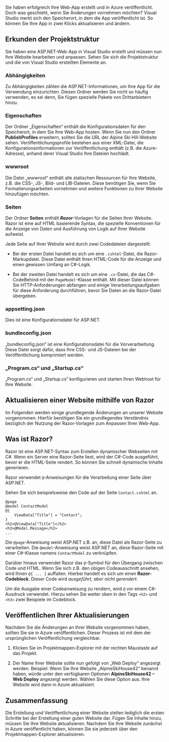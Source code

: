 Sie haben erfolgreich Ihre Web-App erstellt und in Azure veröffentlicht. Doch was geschieht, wenn Sie Änderungen vornehmen möchten? Visual Studio merkt sich den Speicherort, in dem die App veröffentlicht ist. So können Sie Ihre App in zwei Klicks aktualisieren und ändern.

## <a name="explore-the-project-structure"></a>Erkunden der Projektstruktur

Sie haben eine ASP.NET-Web-App in Visual Studio erstellt und müssen nun Ihre Website bearbeiten und anpassen. Sehen Sie sich die Projektstruktur und die von Visual Studio erstellten Elemente an.

### <a name="dependencies"></a>Abhängigkeiten

Zu Abhängigkeiten zählen die ASP.NET-Informationen, um Ihre App für die Verwendung einzurichten. Diesen Ordner werden Sie nicht so häufig verwenden, es sei denn, Sie fügen spezielle Pakete von Drittanbietern hinzu.

### <a name="properties"></a>Eigenschaften

Der Ordner „Eigenschaften“ enthält die Konfigurationsdaten für den Speicherort, in dem Sie Ihre Web-App hosten. Wenn Sie nun den Ordner **PublishProfiles** erweitern, sollten Sie die URL der Alpine Ski Hill-Website sehen. Veröffentlichungsprofile bestehen aus einer XML-Datei, die Konfigurationsinformationen zur Veröffentlichung enthält (z.B. die Azure-Adresse), anhand derer Visual Studio Ihre Dateien hochlädt.

### <a name="wwwroot"></a>wwwroot

Die Datei „wwwroot“ enthält alle statischen Ressourcen für Ihre Website, z.B. die CSS-, JS-, Bild- und LIB-Dateien. Diese benötigen Sie, wenn Sie Formatierungsarbeiten vornehmen und weitere Funktionen zu Ihrer Website hinzufügen möchten.

### <a name="pages"></a>Seiten

Der Ordner **Seiten** enthält _**Razor**_-Vorlagen für die Seiten Ihrer Website.
Razor ist eine auf HTML basierende Syntax, die spezielle Konventionen für die Anzeige von Daten und Ausführung von Logik auf Ihrer Website aufweist.

Jede Seite auf Ihrer Website wird durch zwei Codedateien dargestellt:

- Bei der ersten Datei handelt es sich um eine `.cshtml`-Datei, die Razor-Markupdatei. Diese Datei enthält Ihren HTML-Code für die Anzeige und einen gewissen Umfang an C#-Logik.

- Bei der zweiten Datei handelt es sich um eine `.cs`-Datei, die das C#-CodeBehind mit der `PageModel`-Klasse enthält. Mit dieser Datei können Sie HTTP-Anforderungen abfangen und einige Verarbeitungsaufgaben für diese Anforderung durchführen, bevor Sie Daten an die Razor-Datei übergeben.

### <a name="appsettingjson"></a>appsetting.json

Dies ist eine Konfigurationsdatei für ASP.NET.

### <a name="bundleconfigjson"></a>bundleconfig.json

„bundleconfig.json“ ist eine Konfigurationsdatei für die Vorverarbeitung. Diese Datei sorgt dafür, dass Ihre CSS- und JS-Dateien bei der Veröffentlichung komprimiert werden.

### <a name="programcs-and-startupcs"></a>„Program.cs“ und „Startup.cs“

„Program.cs“ und „Startup.cs“ konfigurieren und starten Ihren Webhost für Ihre Website.

## <a name="updating-your-website-using-razor"></a>Aktualisieren einer Website mithilfe von Razor

Im Folgenden werden einige grundlegende Änderungen an unserer Website vorgenommen. Hierfür benötigen Sie ein grundlegendes Verständnis bezüglich der Nutzung der Razor-Vorlagen zum Anpassen Ihrer Web-App.

## <a name="what-is-razor"></a>Was ist Razor?

Razor ist eine ASP.NET-Syntax zum Erstellen dynamischer Webseiten mit C#. Wenn ein Server eine Razor-Seite liest, wird der C#-Code ausgeführt, bevor er die HTML-Seite rendert. So können Sie schnell dynamische Inhalte generieren.

Razor verwendet `@`-Anweisungen für die Verarbeitung einer Seite über ASP.NET.

Sehen Sie sich beispielsweise den Code auf der Seite `Contact.cshtml` an.

```aspx-csharp
@page
@model ContactModel
@{
    ViewData["Title"] = "Contact";
}
<h2>@ViewData["Title"]</h2>
<h3>@Model.Message</h3>
...
```

Die `@page`-Anweisung weist ASP.NET z.B. an, diese Datei als Razor-Seite zu verarbeiten.
Die `@model`-Anweisung weist ASP.NET an, diese Razor-Seite mit einer C#-Klasse namens `ContactModel` zu verknüpfen.

Darüber hinaus verwendet Razor das `@`-Symbol für den Übergang zwischen Code und HTML.
Wenn Sie sich z.B. den obigen Codeausschnitt ansehen, wird Ihnen `@{ ... }` auffallen. Hierbei handelt es sich um einen **Razor-Codeblock**. Dieser Code wird _ausgeführt, aber nicht gerendert_.

Um die Ausgabe einer Codeanweisung zu rendern, wird `@` vor einem C#-Ausdruck verwendet. Hierzu sehen Sie weiter oben in den Tags `<h2>` und `<h3>` zwei Beispiele im Codeblock.

## <a name="publish-your-updates"></a>Veröffentlichen Ihrer Aktualisierungen

Nachdem Sie die Änderungen an Ihrer Website vorgenommen haben, sollten Sie sie in Azure veröffentlichen. Dieser Prozess ist mit dem der ursprünglichen Veröffentlichung vergleichbar.

1. Klicken Sie im Projektmappen-Explorer mit der rechten Maustaste auf das Projekt.

1. Der Name Ihrer Website sollte nun gefolgt von „Web Deploy“ angezeigt werden. Beispiel: Wenn Sie Ihre Website „AlpineSkiHouse42“ benannt haben, würde unter den verfügbaren Optionen **AlpineSkiHouse42 – Web Deploy** angezeigt werden. Wählen Sie diese Option aus. Ihre Website wird dann in Azure aktualisiert.

## <a name="summary"></a>Zusammenfassung

Die Erstellung und Veröffentlichung einer Website stellen lediglich die ersten Schritte bei der Erstellung einer guten Website dar. Fügen Sie Inhalte hinzu, müssen Sie Ihre Website aktualisieren. Nachdem Sie Ihre Website zunächst in Azure veröffentlicht haben, können Sie sie jederzeit über den Projektmappen-Explorer aktualisieren.
